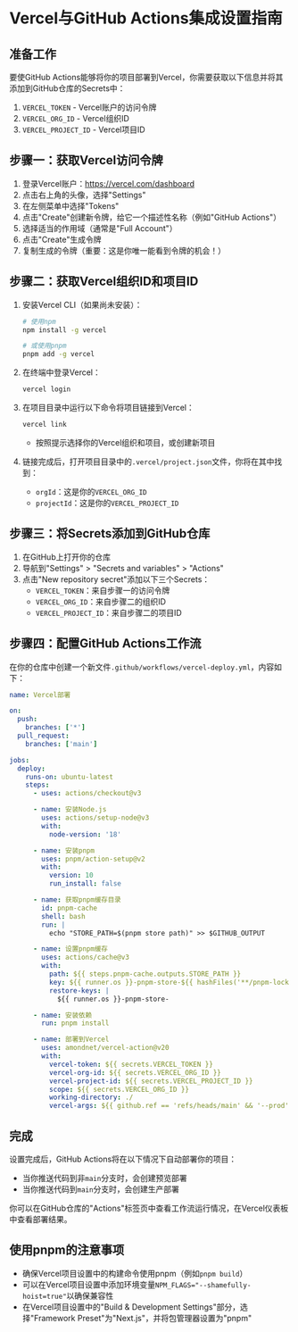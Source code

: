 # Vercel与GitHub Actions集成设置指南

## 准备工作

要使GitHub Actions能够将你的项目部署到Vercel，你需要获取以下信息并将其添加到GitHub仓库的Secrets中：

1. `VERCEL_TOKEN` - Vercel账户的访问令牌
2. `VERCEL_ORG_ID` - Vercel组织ID
3. `VERCEL_PROJECT_ID` - Vercel项目ID

## 步骤一：获取Vercel访问令牌

1. 登录Vercel账户：https://vercel.com/dashboard
2. 点击右上角的头像，选择"Settings"
3. 在左侧菜单中选择"Tokens"
4. 点击"Create"创建新令牌，给它一个描述性名称（例如"GitHub Actions"）
5. 选择适当的作用域（通常是"Full Account"）
6. 点击"Create"生成令牌
7. 复制生成的令牌（重要：这是你唯一能看到令牌的机会！）

## 步骤二：获取Vercel组织ID和项目ID

1. 安装Vercel CLI（如果尚未安装）：

   ```bash
   # 使用npm
   npm install -g vercel

   # 或使用pnpm
   pnpm add -g vercel
   ```

2. 在终端中登录Vercel：

   ```bash
   vercel login
   ```

3. 在项目目录中运行以下命令将项目链接到Vercel：

   ```bash
   vercel link
   ```

   - 按照提示选择你的Vercel组织和项目，或创建新项目

4. 链接完成后，打开项目目录中的`.vercel/project.json`文件，你将在其中找到：
   - `orgId`：这是你的`VERCEL_ORG_ID`
   - `projectId`：这是你的`VERCEL_PROJECT_ID`

## 步骤三：将Secrets添加到GitHub仓库

1. 在GitHub上打开你的仓库
2. 导航到"Settings" > "Secrets and variables" > "Actions"
3. 点击"New repository secret"添加以下三个Secrets：
   - `VERCEL_TOKEN`：来自步骤一的访问令牌
   - `VERCEL_ORG_ID`：来自步骤二的组织ID
   - `VERCEL_PROJECT_ID`：来自步骤二的项目ID

## 步骤四：配置GitHub Actions工作流

在你的仓库中创建一个新文件`.github/workflows/vercel-deploy.yml`，内容如下：

```yaml
name: Vercel部署

on:
  push:
    branches: ['*']
  pull_request:
    branches: ['main']

jobs:
  deploy:
    runs-on: ubuntu-latest
    steps:
      - uses: actions/checkout@v3

      - name: 安装Node.js
        uses: actions/setup-node@v3
        with:
          node-version: '18'

      - name: 安装pnpm
        uses: pnpm/action-setup@v2
        with:
          version: 10
          run_install: false

      - name: 获取pnpm缓存目录
        id: pnpm-cache
        shell: bash
        run: |
          echo "STORE_PATH=$(pnpm store path)" >> $GITHUB_OUTPUT

      - name: 设置pnpm缓存
        uses: actions/cache@v3
        with:
          path: ${{ steps.pnpm-cache.outputs.STORE_PATH }}
          key: ${{ runner.os }}-pnpm-store-${{ hashFiles('**/pnpm-lock.yaml') }}
          restore-keys: |
            ${{ runner.os }}-pnpm-store-

      - name: 安装依赖
        run: pnpm install

      - name: 部署到Vercel
        uses: amondnet/vercel-action@v20
        with:
          vercel-token: ${{ secrets.VERCEL_TOKEN }}
          vercel-org-id: ${{ secrets.VERCEL_ORG_ID }}
          vercel-project-id: ${{ secrets.VERCEL_PROJECT_ID }}
          scope: ${{ secrets.VERCEL_ORG_ID }}
          working-directory: ./
          vercel-args: ${{ github.ref == 'refs/heads/main' && '--prod' || '' }}
```

## 完成

设置完成后，GitHub Actions将在以下情况下自动部署你的项目：

- 当你推送代码到非`main`分支时，会创建预览部署
- 当你推送代码到`main`分支时，会创建生产部署

你可以在GitHub仓库的"Actions"标签页中查看工作流运行情况，在Vercel仪表板中查看部署结果。

## 使用pnpm的注意事项

- 确保Vercel项目设置中的构建命令使用pnpm（例如`pnpm build`）
- 可以在Vercel项目设置中添加环境变量`NPM_FLAGS="--shamefully-hoist=true"`以确保兼容性
- 在Vercel项目设置中的"Build & Development Settings"部分，选择"Framework Preset"为"Next.js"，并将包管理器设置为"pnpm"
